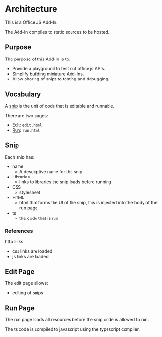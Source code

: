 # Architecture

This is a Office JS Add-In.

The Add-In compiles to static sources to be hosted.

## Purpose

The purpose of this Add-In is to:

- Provide a playground to test out office.js APIs.
- Simplify building miniature Add-Ins.
- Allow sharing of snips to testing and debugging.

## Vocabulary

A [snip](#snip) is the unit of code that is editable and runnable.

There are two pages:

- [Edit](#edit-page): `edit.html`
- [Run](#run-page): `run.html`

## Snip

Each snip has:

- name
    - A descriptive name for the snip
- Libraries
    - links to libraries the snip loads before running
- CSS
    - stylesheet
- HTML
    - html that forms the UI of the snip, this is injected into the body of the run page.
- ts
    - the code that is run

### References

http links

- css links are loaded
- js links are loaded

## Edit Page

The edit page allows:

- editing of snips

## Run Page

The run page loads all resources before the snip code is allowed to run.

The ts code is compiled to javascript using the typescript compiler.
